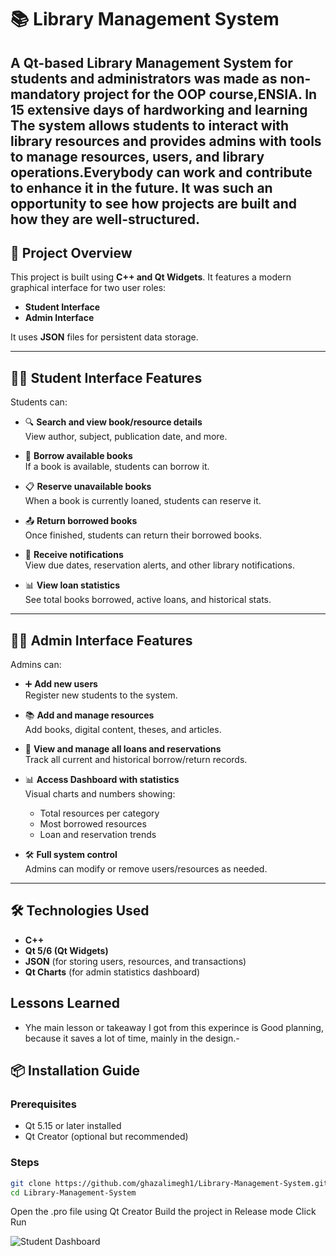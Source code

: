# 📚 Library Management System

A Qt-based Library Management System for students and administrators was made as non-mandatory project for the OOP course,ENSIA. In 15 extensive days of hardworking and learning  
The system allows students to interact with library resources and provides admins with tools to manage resources, users, and library operations.Everybody can work and contribute to enhance it 
in the future.
It was such an opportunity to see how projects are built and how they are well-structured.
---

## 🎯 Project Overview

This project is built using **C++ and Qt Widgets**. It features a modern graphical interface for two user roles:

- **Student Interface**
- **Admin Interface**

It uses **JSON** files for persistent data storage.

---

## 👩‍🎓 Student Interface Features

Students can:

- 🔍 **Search and view book/resource details**  
  View author, subject, publication date, and more.

- 📖 **Borrow available books**  
  If a book is available, students can borrow it.

- 📋 **Reserve unavailable books**  
  When a book is currently loaned, students can reserve it.

- 📤 **Return borrowed books**  
  Once finished, students can return their borrowed books.

- 🔔 **Receive notifications**  
  View due dates, reservation alerts, and other library notifications.

- 📊 **View loan statistics**  
  See total books borrowed, active loans, and historical stats.

---

## 👨‍💼 Admin Interface Features

Admins can:

- ➕ **Add new users**  
  Register new students to the system.

- 📚 **Add and manage resources**  
  Add books, digital content, theses, and articles.

- 👀 **View and manage all loans and reservations**  
  Track all current and historical borrow/return records.

- 📊 **Access Dashboard with statistics**  
  Visual charts and numbers showing:
  - Total resources per category
  - Most borrowed resources
  - Loan and reservation trends

- 🛠️ **Full system control**  
  Admins can modify or remove users/resources as needed.

---

## 🛠️ Technologies Used

- **C++**
- **Qt 5/6 (Qt Widgets)**
- **JSON** (for storing users, resources, and transactions)
- **Qt Charts** (for admin statistics dashboard)

## Lessons Learned

- Yhe main lesson or takeaway I got from this experince is Good planning, because it saves a lot of time, mainly in the design.-  

## 📦 Installation Guide

### Prerequisites
- Qt 5.15 or later installed
- Qt Creator (optional but recommended)

### Steps
```bash
git clone https://github.com/ghazalimegh1/Library-Management-System.git
cd Library-Management-System
```
Open the .pro file using Qt Creator
Build the project in Release mode
Click Run

![Student Dashboard](images/student_dashboard.png)
